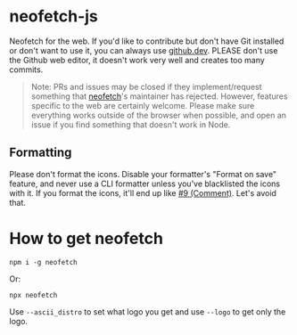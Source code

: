 # neofetch-js
Neofetch for the web. If you'd like to contribute but don't have Git installed or don't want to use it, you can always use [github.dev](https://github.dev/hello-smile6/neofetch-js). PLEASE don't use the Github web editor, it doesn't work very well and creates too many commits.

> Note: PRs and issues may be closed if they implement/request something that [neofetch](https://github.com/dylanaraps/neofetch)'s maintainer has rejected. However, features specific to the web are certainly welcome. Please make sure everything works outside of the browser when possible, and open an issue if you find something that doesn't work in Node.

## Formatting
Please don't format the icons. Disable your formatter's "Format on save" feature, and never use a CLI formatter unless you've blacklisted the icons with it. If you format the icons, it'll end up like [#9 (Comment)](https://github.com/hello-smile6/neofetch-js/pull/9#issuecomment-1053123272). Let's avoid that.
# How to get neofetch
```
npm i -g neofetch
```
Or:
```
npx neofetch
```
Use `--ascii_distro` to set what logo you get and use `--logo` to get only the logo.
